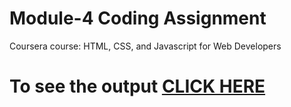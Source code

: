 # Module-4 Coding Assignment

Coursera course: HTML, CSS, and Javascript for Web Developers

# To see the output [CLICK HERE](https://rawcdn.githack.com/Amanv025/module-4/5960218ba3fbae9026d1dbb168eccf48aedafa09/module%204/index.html)

